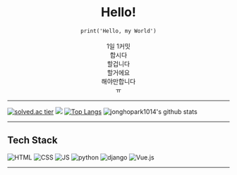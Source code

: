 <div align="center">

# Hello! 

`
print('Hello, my World')
`
<br>
<br>
 1일 1커밋<br>
 합시다<br>
 할겁니다<br>
 할거에요<br>
 해야만합니다<br>
 ㅠ<br>
</div>

***
[![solved.ac tier](http://mazassumnida.wtf/api/generate_badge?boj=qkrqkrgh)](https://solved.ac/qkrqkrgh)
 <img src="http://mazandi.herokuapp.com/api?handle=qkrqkrgh&theme=warm"/>
[![Top Langs](https://github-readme-stats.vercel.app/api/top-langs/?username=jonghopark1014&layout=compact)](https://github.com/jonghopark1014/github-readme-stats)
![jonghopark1014's github stats](https://github-readme-stats.vercel.app/api?username=jonghopark1014&show_icons=true)
***

## Tech Stack
 ![HTML](https://img.shields.io/badge/HTML-E34F26?style=flat-square&logo=HTML5&logoColor=white) 
 ![CSS](https://img.shields.io/badge/CSS-1572B6?style=flat-square&logo=CSS3&logoColor=white) 
 ![JS](https://img.shields.io/badge/JavaScript-F7DF1E?style=flat-square&logo=JavaScript&logoColor=white)
 ![python](https://img.shields.io/badge/Python-3776AB?style=flat-square&logo=python&logoColor=white)
 ![django](https://img.shields.io/badge/django-092E20?style=flat-square&logo=django&logoColor=white)
 ![Vue.js](https://img.shields.io/badge/Vue.js-4FC08D?style=flat-square&logo=Vue.js&logoColor=white)
   
***